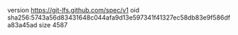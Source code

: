 version https://git-lfs.github.com/spec/v1
oid sha256:5743a56d83431648c044afa9d13e597341f41327ec58db83e9f586dfa83a45ad
size 4587
